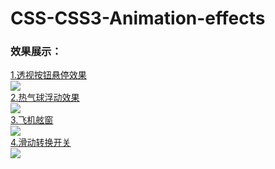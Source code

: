# CSS-CSS3-Animation-effects
### 效果展示：  
[1.透视按钮悬停效果](https://github.com/SUNNERCMS/CSS-CSS3-Animation-effects/tree/master/1.Perspective%20button%20hover%20effect)  
![](https://github.com/SUNNERCMS/CSS-CSS3-Animation-effects/blob/master/animation-gif/1.%E9%80%8F%E8%A7%86%E6%8C%89%E9%92%AE%E6%82%AC%E5%81%9C%E6%95%88%E6%9E%9C.gif)   
[2.热气球浮动效果](https://github.com/SUNNERCMS/CSS-CSS3-Animation-effects/blob/master/2.hot-air%20balloon/hot-air%20balloon.md)  
![](https://github.com/SUNNERCMS/CSS-CSS3-Animation-effects/blob/master/animation-gif/2%E7%83%AD%E6%B0%94%E7%90%83.gif)  
[3.飞机舷窗](https://github.com/SUNNERCMS/CSS-CSS3-Animation-effects/blob/master/3.Airplane%20window%20toggle/readme.md)  
![](https://github.com/SUNNERCMS/CSS-CSS3-Animation-effects/blob/master/animation-gif/3.airplane%20window%20toggle.gif)  
[4.滑动转换开关](https://github.com/SUNNERCMS/CSS-CSS3-Animation-effects/tree/master/4.Sleek%20sliding%20toggle%20checkbox)  
![](https://github.com/SUNNERCMS/CSS-CSS3-Animation-effects/blob/master/animation-gif/4.%E6%BB%91%E5%8A%A8%E5%88%87%E6%8D%A2%E5%BC%80%E5%85%B3.gif)
